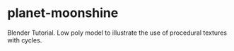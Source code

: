 # planet-moonshine
Blender Tutorial. Low poly model to illustrate the use of procedural textures with cycles.
